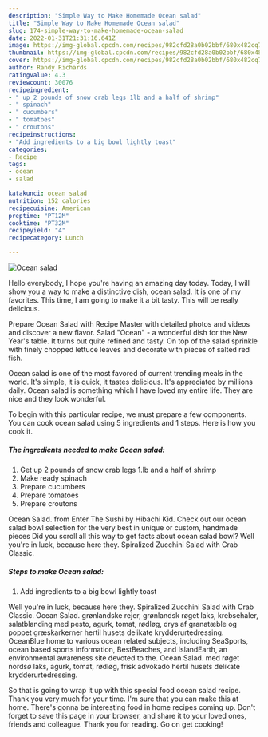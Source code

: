 ```yaml
---
description: "Simple Way to Make Homemade Ocean salad"
title: "Simple Way to Make Homemade Ocean salad"
slug: 174-simple-way-to-make-homemade-ocean-salad
date: 2022-01-31T21:31:16.641Z
image: https://img-global.cpcdn.com/recipes/982cfd28a0b02bbf/680x482cq70/ocean-salad-recipe-main-photo.jpg
thumbnail: https://img-global.cpcdn.com/recipes/982cfd28a0b02bbf/680x482cq70/ocean-salad-recipe-main-photo.jpg
cover: https://img-global.cpcdn.com/recipes/982cfd28a0b02bbf/680x482cq70/ocean-salad-recipe-main-photo.jpg
author: Randy Richards
ratingvalue: 4.3
reviewcount: 30076
recipeingredient:
- " up 2 pounds of snow crab legs 1lb and a half of shrimp"
- " spinach"
- " cucumbers"
- " tomatoes"
- " croutons"
recipeinstructions:
- "Add ingredients to a big bowl lightly toast"
categories:
- Recipe
tags:
- ocean
- salad

katakunci: ocean salad 
nutrition: 152 calories
recipecuisine: American
preptime: "PT12M"
cooktime: "PT32M"
recipeyield: "4"
recipecategory: Lunch

---
```



![Ocean salad](https://img-global.cpcdn.com/recipes/982cfd28a0b02bbf/680x482cq70/ocean-salad-recipe-main-photo.jpg)

Hello everybody, I hope you're having an amazing day today. Today, I will show you a way to make a distinctive dish, ocean salad. It is one of my favorites. This time, I am going to make it a bit tasty. This will be really delicious.

Prepare Ocean Salad with Recipe Master with detailed photos and videos and discover a new flavor. Salad &#34;Ocean&#34; - a wonderful dish for the New Year&#39;s table. It turns out quite refined and tasty. On top of the salad sprinkle with finely chopped lettuce leaves and decorate with pieces of salted red fish.

Ocean salad is one of the most favored of current trending meals in the world. It's simple, it is quick, it tastes delicious. It's appreciated by millions daily. Ocean salad is something which I have loved my entire life. They are nice and they look wonderful.


To begin with this particular recipe, we must prepare a few components. You can cook ocean salad using 5 ingredients and 1 steps. Here is how you cook it.

<!--inarticleads1-->

##### The ingredients needed to make Ocean salad:

1. Get  up 2 pounds of snow crab legs 1.lb and a half of shrimp
1. Make ready  spinach
1. Prepare  cucumbers
1. Prepare  tomatoes
1. Prepare  croutons


Ocean Salad. from Enter The Sushi by Hibachi Kid. Check out our ocean salad bowl selection for the very best in unique or custom, handmade pieces Did you scroll all this way to get facts about ocean salad bowl? Well you&#39;re in luck, because here they. Spiralized Zucchini Salad with Crab Classic. 

<!--inarticleads2-->

##### Steps to make Ocean salad:

1. Add ingredients to a big bowl lightly toast


Well you&#39;re in luck, because here they. Spiralized Zucchini Salad with Crab Classic. Ocean Salad. grønlandske rejer, grønlandsk røget laks, krebsehaler, salatblanding med pesto, agurk, tomat, rødløg, drys af granatæble og poppet græskarkerner hertil husets delikate krydderurtedressing. OceanBlue home to various ocean related subjects, including SeaSports, ocean based sports information, BestBeaches, and IslandEarth, an environmental awareness site devoted to the. Ocean Salad. med røget nordsø laks, agurk, tomat, rødløg, frisk advokado hertil husets delikate krydderurtedressing. 

So that is going to wrap it up with this special food ocean salad recipe. Thank you very much for your time. I'm sure that you can make this at home. There's gonna be interesting food in home recipes coming up. Don't forget to save this page in your browser, and share it to your loved ones, friends and colleague. Thank you for reading. Go on get cooking!

